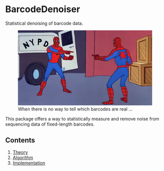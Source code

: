 # BarcodeDenoiser
Statistical denoising of barcode data.

<figure>
    <img src = 'identity-paradox.jpg' width = '750'>
    <figcaption>
    When there is no way to tell which barcodes are real ...
    </figcaption>
</figure>

This package offers a way to statistically measure and remove noise from sequencing data of fixed-length barcodes.

## Contents
1. [Theory](notebooks/theory.ipynb)
2. [Algorithm](notebooks/algorithm.pdf)
3. [Implementation](src/BarcodeDenoiser.jl)